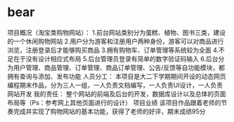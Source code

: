 # bear
项目概况（淘宝类购物网站）： 1.前台网站类别分为蛋糕、植物、图书三类，建设的一个休闲购物网站 2.用户分为游客和注册用户两种身份，游客可以对商品进行浏览，注册登录后才能够购买商品 3.拥有购物车、订单管理等系统较为全面 4.不足在于没有设计相应式布局 5.后台管理员登录有简单的数字验证码输入 6.后台分为用户管理、商品管理、订单管理、商品订单管理、公告/反馈等自功能模块，都拥有查询与添加、发布功能  人员分工： 本项目是大二下学期期间开设的动态网页编程期末作品，分为三人一组，一人负责文档编写，一人负责UI设计，一人负责网站开发  我的责任： 整个网站的前端及后台的开发，数据库设计以及总体的页面布局等（Ps：参考网上其他页面进行的设计） 项目业绩  该项目作品跟着老师的节奏完成并实现了购物网站的基本功能，获得了老师的好评，期末成绩95分
